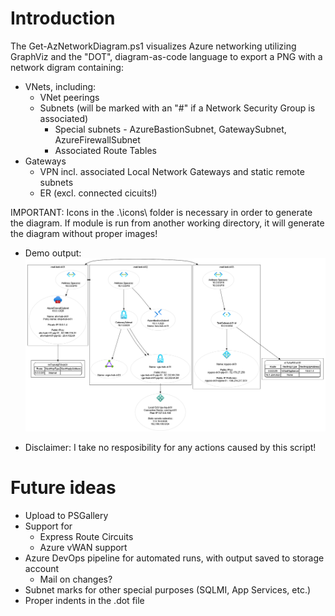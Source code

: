 # Introduction 
The Get-AzNetworkDiagram.ps1 visualizes Azure networking utilizing GraphViz and the "DOT", diagram-as-code language to export a PNG with a network digram containing:
  - VNets, including:
    - VNet peerings
    - Subnets (will be marked with an "#" if a Network Security Group is associated)
        - Special subnets - AzureBastionSubnet, GatewaySubnet, AzureFirewallSubnet
        - Associated Route Tables
  - Gateways
    - VPN incl. associated Local Network Gateways and static remote subnets
    - ER (excl. connected cicuits!)

IMPORTANT:
Icons in the .\icons\ folder is necessary in order to generate the diagram. If module is run from another working directory, it will generate the diagram without proper images!

+ Demo output:
![Demo output](https://github.com/dan-madsen/AzNetworkDiagram/blob/main/DemoOutput/Demo.png)  

- Disclaimer: I take no resposibility for any actions caused by this script!

# Future ideas
- Upload to PSGallery
- Support for
    - Express Route Circuits
    - Azure vWAN support
- Azure DevOps pipeline for automated runs, with output saved to storage account
    - Mail on changes?
- Subnet marks for other special purposes (SQLMI, App Services, etc.)
- Proper indents in the .dot file